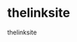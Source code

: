 # thelinksite
thelinksite
<!DOCTYPE html>
<html>
    <head>
    <style>
        .sticky{
        position: sticky;
            top:0;}
        
        
        </style>
    </head>
<body>
<h2>Welcome To...</h2>
<h1 class= "sticky"> The amazing link site!!!</h1>
<h3>Here you can explore beyond limits!</h3>
<a href=https://www.google.com>Just like google!</a>
<p>what you have to do is read the description, then you click on the text that is blue. And it will bring you there!!!
</p>
<h2>Funy vid links!!!</h2>
<a href=https://youtu.be/PXaBLuI5464>The first vine has a picture of a cat in it!</a>
<p>its so funny!!!</p>
    <a href=https://youtu.be/olf6rkBJ9Uc>The second vid has a kid with his face on the ground!</a>
<p>I think that one is a funny kids fails.</p>
<a href=https://youtu.be/LadBSoOT_08>The last one has a guy fully in his shirt!</a>
    <p>that one is for adults but who cares!</p>
<h2>scratch game sites!!!</h2>
<a href=https://scratch.mit.edu/projects/313245826>this one involves old town road for people that like that.</a>
    <p>its pretty cool though.</p>
    <a href=https://scratch.mit.edu/projects/253855879>this one is classic.</a>
    <p>its luigi's mansion!!!</p>
<h2>Actual game sites!</h2>
    <a href=https://www.roblox.com>roblox is a pretty fun game</a>
    <p>its a game with games in it!</p>
    <a href=https://www.epicgames.com/fortnite>Fortnite is a very popualar game</a>
    <p>And also super fun!</p>
    <a href=https://www.helloneighborgame.com>Hello neighbor is creppy</a>
    <p>But super fun!!!</p>
    <h2>Useless sites!</h2>
    <a href=https://iloveyoulikeafatladylovesapples.com>this useless site is about a fat lady.</a>
    <p>That loves apples!</p>
    <a href=eelslap.com>This one is were you move your mouse back and foward.</a>
    <p>To hit a guy with an EEL!</p>
    

</body>
</html>
